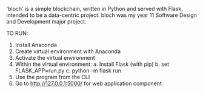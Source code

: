 'bloch' is a simple blockchain, written in Python and served with Flask, intended to be a data-centric project. bloch was my year 11 Software Design and Development major project.

TO RUN:
1. Install Anaconda
2. Create virtual environment with Anaconda
3. Activate the virtual environment
4. Within the virtual environment:
    a. Install Flask (with pip)
    b. set FLASK_APP=run.py
    c. python -m flask run
5. Use the program from the CLI
6. Go to http://127.0.0.1:5000/ for web application component
